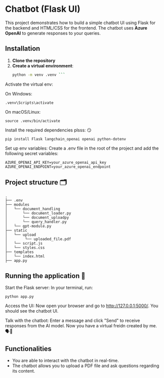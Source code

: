 # Chatbot (Flask UI) 


This project demonstrates how to build a simple chatbot UI using Flask for the backend and HTML/CSS for the frontend. The chatbot uses **Azure OpenAI** to generate responses to your queries.


## Installation

1. **Clone the repository** 
2. **Create a virtual environment**:
   ```bash
   python -m venv .venv ```
Activate the virtual env:

On Windows:
```
.venv\Scripts\activate 
```
On macOS/Linux:
```
source .venv/bin/activate
```
Install the required dependencies plsss: 😏

```
pip install Flask langchain_openai openai python-dotenv
```
Set up env variables: Create a .env file in the root of the project and add the following secret variables:

```
AZURE_OPENAI_API_KEY=your_azure_openai_api_key
AZURE_OPENAI_ENDPOINT=your_azure_openai_endpoint
```

## Project structure 🗂️
```
.
├── .env   
├── modules
│   └── document_handling
│       └── document_loader.py
│       └── document_uploadpy  
│       └── query_handler.py  
│   └── gpt-module.py                                    
├── static
│   └── upload
│        └── uploaded_file.pdf
│   └── script.js
│   └── styles.css   
├── templates
│   └── index.html         
├── app.py       
```
## Running the application 🚀
Start the Flask server: In your terminal, run:

```
python app.py
```
Access the UI: Now open your browser and go to http://127.0.0.1:5000/. You should see the chatbot UI.

Talk with the chatbot: Enter a message and click "Send" to receive responses from the AI model. Now you have a virtual freidn created by me. 🗣️🤖 


## Functionalities

- You are able to interact with the chatbot in real-time.
- The chatbot allows you to upload a PDF file and ask questions regarding its content.